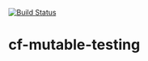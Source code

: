 [![Build Status](https://travis-ci.org/BrockBeaudry/cf-mutable-testing.svg?branch=travis)](https://travis-ci.org/BrockBeaudry/cf-mutable-testing)


cf-mutable-testing
==================

